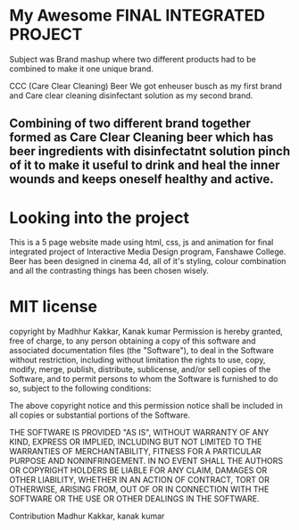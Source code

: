 # My Awesome FINAL INTEGRATED PROJECT
Subject was Brand mashup where two different products had to be combined to make it one unique brand.

CCC (Care Clear Cleaning) Beer
We got enheuser busch as my first brand and Care clear cleaning disinfectant solution as my second brand.

## Combining of two different brand together formed as Care Clear Cleaning beer which has beer ingredients with disinfectatnt solution pinch of it to make it useful to drink and heal the inner wounds and keeps oneself healthy and active.

# Looking into the project 

This is a 5 page website made using html, css, js and animation for final integrated project of Interactive Media Design program, Fanshawe College.
Beer has been designed in cinema 4d, all of it's styling, colour combination and all the contrasting things has been chosen wisely.

# MIT license
copyright by Madhhur Kakkar, Kanak kumar
Permission is hereby granted, free of charge, to any person obtaining a copy of this software and associated documentation files (the "Software"), to deal in the Software without restriction, including without limitation the rights to use, copy, modify, merge, publish, distribute, sublicense, and/or sell copies of the Software, and to permit persons to whom the Software is furnished to do so, subject to the following conditions:

The above copyright notice and this permission notice shall be included in all copies or substantial portions of the Software.

THE SOFTWARE IS PROVIDED "AS IS", WITHOUT WARRANTY OF ANY KIND, EXPRESS OR IMPLIED, INCLUDING BUT NOT LIMITED TO THE WARRANTIES OF MERCHANTABILITY, FITNESS FOR A PARTICULAR PURPOSE AND NONINFRINGEMENT. IN NO EVENT SHALL THE AUTHORS OR COPYRIGHT HOLDERS BE LIABLE FOR ANY CLAIM, DAMAGES OR OTHER LIABILITY, WHETHER IN AN ACTION OF CONTRACT, TORT OR OTHERWISE, ARISING FROM, OUT OF OR IN CONNECTION WITH THE SOFTWARE OR THE USE OR OTHER DEALINGS IN THE SOFTWARE.

Contribution
Madhur Kakkar,
kanak kumar
